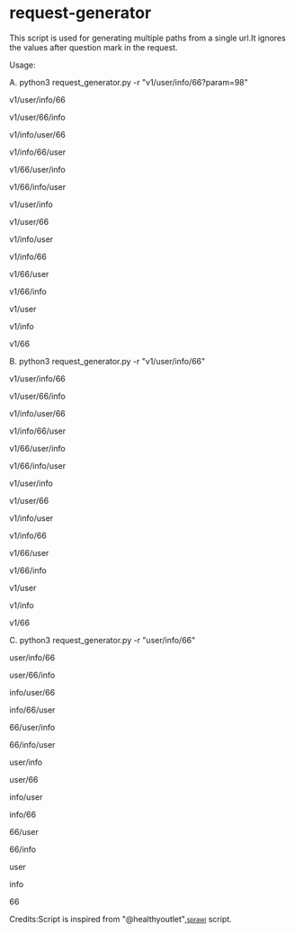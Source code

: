 # request-generator

This script is used for generating multiple paths from a single url.It ignores the values after question mark in the request.

Usage:

A. python3 request_generator.py -r "v1/user/info/66?param=98"


v1/user/info/66

v1/user/66/info

v1/info/user/66

v1/info/66/user

v1/66/user/info

v1/66/info/user

v1/user/info

v1/user/66

v1/info/user

v1/info/66

v1/66/user

v1/66/info

v1/user

v1/info

v1/66


B. python3 request_generator.py -r "v1/user/info/66"         

v1/user/info/66

v1/user/66/info

v1/info/user/66

v1/info/66/user

v1/66/user/info

v1/66/info/user

v1/user/info

v1/user/66

v1/info/user

v1/info/66

v1/66/user

v1/66/info

v1/user

v1/info

v1/66

C. python3 request_generator.py -r "user/info/66" 

user/info/66

user/66/info

info/user/66

info/66/user

66/user/info

66/info/user

user/info

user/66

info/user

info/66

66/user

66/info

user

info

66


Credits:Script is inspired from "@healthyoutlet",<a href="https://github.com/tehryanx/sprawl" style="font-size: 11px;" target="_self">sprawl</a> script.

